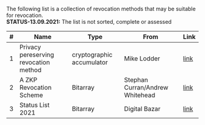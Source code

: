 The following list is a collection of revocation methods that may be suitable for revocation.<br/> 
**STATUS-13.09.2021:** The list is not sorted, complete or assessed


|#      | Name                                  | Type                    | From                            | Link |
|----   |---------                              |-------------            |---------                        |------|
|1      | Privacy pereserving revocation method |cryptographic accumulator|Mike Lodder                      |[link](https://hackmd.io/O4c3wiLZQLeXuXirm7dl9A#Math-explaination)|
|2      | A ZKP Revocation Scheme               |Bitarray                 |Stephan Curran/Andrew Whitehead  |[link](https://hackmd.io/BnXrxY5JSyaeDyQPoKzwgw?view)|
|3      | Status List 2021                      |Bitarray                 |Digital Bazar                    |[link](https://w3c-ccg.github.io/vc-status-list-2021/#abstract)

